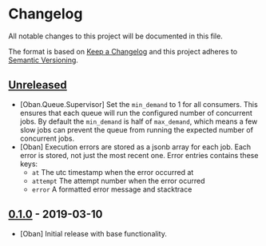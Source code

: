 # Changelog

All notable changes to this project will be documented in this file.

The format is based on [Keep a Changelog](http://keepachangelog.com/en/1.0.0/)
and this project adheres to [Semantic Versioning](http://semver.org/spec/v2.0.0.html).

## [Unreleased]

- [Oban.Queue.Supervisor] Set the `min_demand` to 1 for all consumers. This
  ensures that each queue will run the configured number of concurrent jobs. By
  default the `min_demand` is half of `max_demand`, which means a few slow jobs
  can prevent the queue from running the expected number of concurrent jobs.
- [Oban] Execution errors are stored as a jsonb array for each job. Each error
  is stored, not just the most recent one. Error entries contains these keys:
  - `at` The utc timestamp when the error occurred at
  - `attempt` The attempt number when the error ocurred
  - `error` A formatted error message and stacktrace

## [0.1.0] - 2019-03-10

- [Oban] Initial release with base functionality.

[Unreleased]: https://github.com/sorentwo/oban/compare/v0.1.0...HEAD
[0.1.0]: https://github.com/sorentwo/oban/compare/0ac3cc8...v0.1.0
